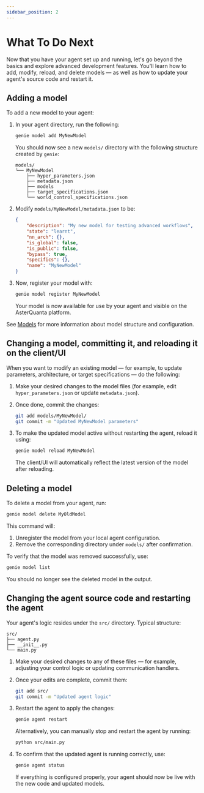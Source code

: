 ```yaml
---
sidebar_position: 2
---
```


# What To Do Next

Now that you have your agent set up and running, let's go beyond the basics and explore advanced development features. You'll learn how to add, modify, reload, and delete models — as well as how to update your agent's source code and restart it.

## Adding a model

To add a new model to your agent:

1. In your agent directory, run the following:
    ```sh
    genie model add MyNewModel
    ```

    You should now see a new `models/` directory with the following structure created by `genie`:

    ```
    models/
    └── MyNewModel
        ├── hyper_parameters.json
        ├── metadata.json
        ├── models
        ├── target_specifications.json
        └── world_control_specifications.json
    ```

2. Modify `models/MyNewModel/metadata.json` to be:
    ```json
    {
        "description": "My new model for testing advanced workflows",
        "state": "learnt",
        "nn_arch": {},
        "is_global": false,
        "is_public": false,
        "bypass": true,
        "specifics": {},
        "name": "MyNewModel"
    }
    ```

3. Now, register your model with:
    ```sh
    genie model register MyNewModel
    ```

    Your model is now available for use by your agent and visible on the AsterQuanta platform.

See [Models](adk\Basics\models.md) for more information about model structure and configuration.

## Changing a model, committing it, and reloading it on the client/UI

When you want to modify an existing model — for example, to update parameters, architecture, or target specifications — do the following:

1. Make your desired changes to the model files (for example, edit `hyper_parameters.json` or update `metadata.json`).

2. Once done, commit the changes:
    ```sh
    git add models/MyNewModel/
    git commit -m "Updated MyNewModel parameters"
    ```

3. To make the updated model active without restarting the agent, reload it using:
    ```sh
    genie model reload MyNewModel
    ```

    The client/UI will automatically reflect the latest version of the model after reloading.

## Deleting a model

To delete a model from your agent, run:

```sh
genie model delete MyOldModel
```

This command will:

1. Unregister the model from your local agent configuration.
2. Remove the corresponding directory under `models/` after confirmation.

To verify that the model was removed successfully, use:

```sh
genie model list
```

You should no longer see the deleted model in the output.

## Changing the agent source code and restarting the agent

Your agent's logic resides under the `src/` directory. Typical structure:

```
src/
├── agent.py
├── __init__.py
└── main.py
```

1. Make your desired changes to any of these files — for example, adjusting your control logic or updating communication handlers.

2. Once your edits are complete, commit them:
    ```sh
    git add src/
    git commit -m "Updated agent logic"
    ```

3. Restart the agent to apply the changes:
    ```sh
    genie agent restart
    ```

    Alternatively, you can manually stop and restart the agent by running:

    ```sh
    python src/main.py
    ```

4. To confirm that the updated agent is running correctly, use:
    ```sh
    genie agent status
    ```

    If everything is configured properly, your agent should now be live with the new code and updated models.